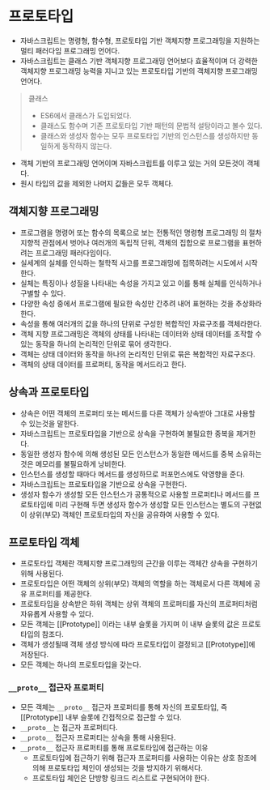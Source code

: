 # 프로토타입

- 자바스크립트는 명령형, 함수형, 프로토타입 기반 객체지향 프로그래밍을 지원하는 멀티 패러다임 프로그래밍 언어다.
- 자바스크립트는 클래스 기반 객체지향 프로그래밍 언어보다 효율적이며 더 강력한 객체지향 프로그래밍 능력을 지니고 있는 프로토타입 기반의 객체지향 프로그래밍 언어다.

> 클래스
>
> - ES6에서 클래스가 도입되었다.
> - 클래스도 함수며 기존 프로토타입 기반 패턴의 문법적 설탕이라고 볼수 있다.
> - 클래스와 생성자 함수는 모두 프로토타입 기반의 인스턴스를 생성하지만 동일하게 동작하지 않는다.

- 객체 기반의 프로그래밍 언어이며 자바스크립트를 이루고 있는 거의 모든것이 객체다.
- 원시 타입의 값을 제외한 나머지 값들은 모두 객체다.

## 객체지향 프로그래밍

- 프로그램을 명령어 또는 함수의 목록으로 보는 전통적인 명령형 프로그래밍 의 절차지향적 관점에서 벗어나 여러개의 독립적 단위, 객체의 집합으로 프로그램을 표현하려는 프로그래밍 패러다임이다.
- 실세계의 실체를 인식하는 철학적 사고를 프로그래밍에 접목하려는 시도에서 시작한다.
- 실체는 특징이나 성질을 나타내는 속성을 가지고 있고 이를 통해 실체를 인식하거나 구별할 수 있다.
- 다양한 속성 중에서 프로그램에 필요한 속성만 간추려 내어 표현하는 것을 추상화라 한다.
- 속성을 통해 여러개의 값을 하나의 단위로 구성한 복합적인 자료구조를 객체라한다.
- 객체 지향 프로그래밍은 객체의 상태를 나타내는 데이터와 상태 데이터를 조작할 수 있는 동작을 하나의 논리적인 단위로 묶어 생각한다.
- 객체는 상태 데이터와 동작을 하나의 논리적인 단위로 묶은 복합적인 자료구조다.
- 객체의 상태 데이터를 프로퍼티, 동작을 메서드라고 한다.

## 상속과 프로토타입

- 상속은 어떤 객체의 프로퍼티 또는 메서드를 다른 객체가 상속받아 그대로 사용할 수 있는것을 말한다.
- 자바스크립트는 프로토타입을 기반으로 상속을 구현하여 불필요한 중복을 제거한다.
- 동일한 생성자 함수에 의해 생성된 모든 인스턴스가 동일한 메서드를 중복 소유하는 것은 메모리를 불필요하게 낭비한다.
- 인스턴스를 생성할 때마다 메서드를 생성하므로 퍼포먼스에도 악영향을 준다.
- 자바스크립트는 프로토타입을 기반으로 상속을 구현한다.
- 생성자 함수가 생성할 모든 인스턴스가 공통적으로 사용할 프로퍼티나 메서드를 프로토타입에 미리 구현해 두면 생성자 함수가 생성할 모든 인스턴스는 별도의 구현없이 상위(부모) 객체인 프로토타입의 자신을 공유하여 사용할 수 있다.

## 프로토타입 객체

- 프로토타입 객체란 객체지향 프로그래밍의 근간을 이루는 객체간 상속을 구현하기 위해 사용된다.
- 프로토타입은 어떤 객체의 상위(부모) 객체의 역할을 하는 객체로서 다른 객체에 공유 프로퍼티를 제공한다.
- 프로토타입을 상속받은 하위 객체는 상위 객체의 프로퍼티를 자신의 프로퍼티처럼 자유롭게 사용할 수 있다.
- 모든 객체는 [[Prototype]] 이라는 내부 슬롯을 가지며 이 내부 슬롯의 값은 프로토타입의 참조다.
- 객체가 생성될때 객체 생성 방식에 따라 프로토타입이 결정되고 [[Prototype]]에 저장된다.
- 모든 객체는 하나의 프로토타입을 갖는다.

### `__proto__` 접근자 프로퍼티

- 모든 객체는 `__proto__` 접근자 프로퍼티를 통해 자신의 프로토타입, 즉 [[Prototype]] 내부 슬롯에 간접적으로 접근할 수 있다.
- `__proto__`는 접근자 프로퍼티다.
- `__proto__` 접근자 프로퍼티는 상속을 통해 사용된다.
- `__proto__` 접근자 프로퍼티를 통해 프로토타입에 접근하는 이유
  - 프로토타입에 접근하기 위해 접근자 프로퍼티를 사용하는 이유는 상호 참조에 의해 프로토타입 체인이 생성되는 것을 방지하기 위해서다.
  - 프로토타입 체인은 단방향 링크드 리스트로 구현되어야 한다.

